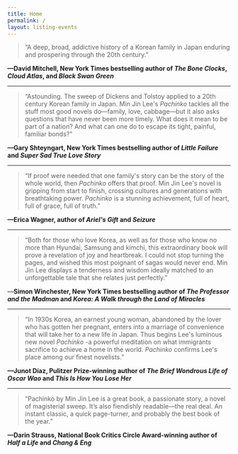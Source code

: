 ```yaml
---
title: Home
permalink: /
layout: listing-events
---
```



> “A deep, broad, addictive history of a Korean family in Japan enduring and prospering through the 20th century.”

**—David Mitchell, New York Times bestselling author of *The Bone Clocks*, *Cloud Atlas*, and *Black Swan Green***

---

> “Astounding. The sweep of Dickens and Tolstoy applied to a 20th century Korean family in Japan. Min Jin Lee's *Pachinko* tackles all the stuff most good novels do—family, love, cabbage—but it also asks questions that have never been more timely. What does it mean to be part of a nation? And what can one do to escape its tight, painful, familiar bonds?”

**—Gary Shteyngart, New York Times bestselling author of *Little Failure* and *Super Sad True Love Story***

---

> “If proof were needed that one family's story can be the story of the whole world, then *Pachinko* offers that proof. Min Jin Lee's novel is gripping from start to finish, crossing cultures and generations with breathtaking power. *Pachinko* is a stunning achievement, full of heart, full of grace, full of truth.”

**—Erica Wagner, author of *Ariel's Gift* and *Seizure***

---

> “Both for those who love Korea, as well as for those who know no more than Hyundai, Samsung and kimchi, this extraordinary book will prove a revelation of joy and heartbreak. I could not stop turning the pages, and wished this most poignant of sagas would never end. Min Jin Lee displays a tenderness and wisdom ideally matched to an unforgettable tale that she relates just perfectly.”

—**Simon Winchester, New York Times bestselling author of *The Professor and the Madman* and *Korea: A Walk through the Land of Miracles***

---

> “In 1930s Korea, an earnest young woman, abandoned by the lover who has gotten her pregnant, enters into a marriage of convenience that will take her to a new life in Japan. Thus begins Lee's luminous new novel *Pachinko* -a powerful meditation on what immigrants sacrifice to achieve a home in the world. *Pachinko* confirms Lee's place among our finest novelists.”

**—Junot Díaz, Pulitzer Prize-winning author of *The Brief Wondrous Life of Oscar Wao* and *This Is How You Lose Her***

---

> “Pachinko by Min Jin Lee is a great book, a passionate story, a novel of magisterial sweep. It’s also fiendishly readable—the real deal. An instant classic, a quick page-turner, and probably the best book of the year.”

**—Darin Strauss, National Book Critics Circle Award-winning author of *Half a Life* and *Chang & Eng***